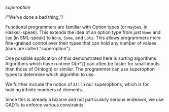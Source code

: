 *superoption*

/"We've done a bad thing."/

Functional programmers are familiar with Option types (or `Maybe`s, in Haskell-speak).  This extends the idea of an option type from just `None` and `Sum` (in SML-speak) to `None`, `Some`, and `Lots`.  This allows programmers more fine-grained control over their types that can hold any number of values (ours are called "superoption").

One possible application of this demonstrated here is sorting algorithms.  Algorithms which have runtime O(n^2) can often be faster for small inputs than those of O(nlogn) or similar.  The programmer can use superoption types to determine which algorithm to use.

We further include the notion of `All` in our superoptions, which is for holding infinite numbers of elements.

Since this is already a bizarre and not particularly serious endeavor, we use GADTs to enforce various constraints.

